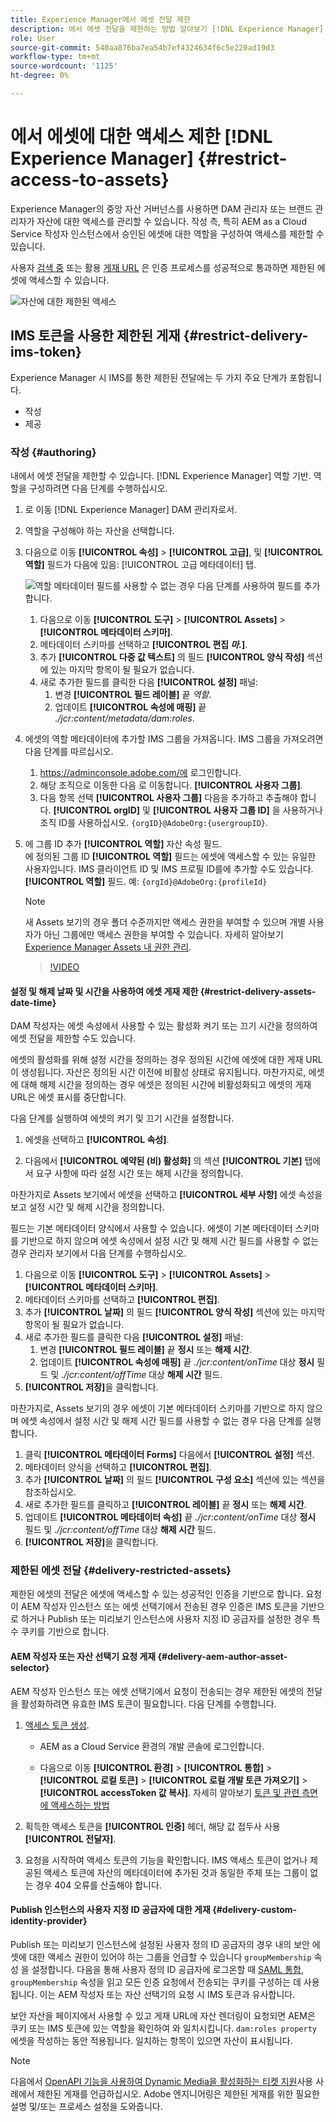 ```yaml
---
title: Experience Manager에서 에셋 전달 제한
description: 에서 에셋 전달을 제한하는 방법 알아보기 [!DNL Experience Manager].
role: User
source-git-commit: 540aa876ba7ea54b7ef4324634f6c5e220ad19d3
workflow-type: tm+mt
source-wordcount: '1125'
ht-degree: 0%

---
```


# 에서 에셋에 대한 액세스 제한 [!DNL Experience Manager] {#restrict-access-to-assets}

Experience Manager의 중앙 자산 거버넌스를 사용하면 DAM 관리자 또는 브랜드 관리자가 자산에 대한 액세스를 관리할 수 있습니다. 작성 측, 특히 AEM as a Cloud Service 작성자 인스턴스에서 승인된 에셋에 대한 역할을 구성하여 액세스를 제한할 수 있습니다.

사용자 [검색 중](search-assets-api.md) 또는 활용 [게재 URL](deliver-assets-apis.md) 은 인증 프로세스를 성공적으로 통과하면 제한된 에셋에 액세스할 수 있습니다.

![자산에 대한 제한된 액세스](/help/assets/assets/restricted-access.png)

## IMS 토큰을 사용한 제한된 게재 {#restrict-delivery-ims-token}

Experience Manager 시 IMS를 통한 제한된 전달에는 두 가지 주요 단계가 포함됩니다.

* 작성
* 제공

### 작성 {#authoring}

내에서 에셋 전달을 제한할 수 있습니다. [!DNL Experience Manager] 역할 기반. 역할을 구성하려면 다음 단계를 수행하십시오.

1. 로 이동 [!DNL Experience Manager] DAM 관리자로서.
1. 역할을 구성해야 하는 자산을 선택합니다.
1. 다음으로 이동 **[!UICONTROL 속성]** > **[!UICONTROL 고급]**, 및 **[!UICONTROL 역할]** 필드가 다음에 있음: [!UICONTROL 고급 메타데이터] 탭.

   ![역할 메타데이터](/help/assets/assets/roles_metadata.jpg)
필드를 사용할 수 없는 경우 다음 단계를 사용하여 필드를 추가합니다.

   1. 다음으로 이동 **[!UICONTROL 도구]** > **[!UICONTROL Assets]** > **[!UICONTROL 메타데이터 스키마]**.
   1. 메타데이터 스키마를 선택하고 **[!UICONTROL 편집 _마._]**.
   1. 추가 **[!UICONTROL 다중 값 텍스트]** 의 필드 **[!UICONTROL 양식 작성]** 섹션에 있는 마지막 항목이 될 필요가 없습니다.
   1. 새로 추가한 필드를 클릭한 다음  **[!UICONTROL 설정]** 패널:
      1. 변경 **[!UICONTROL 필드 레이블]** 끝 _역할_.
      1. 업데이트 **[!UICONTROL 속성에 매핑]** 끝 _./jcr:content/metadata/dam:roles_.

1. 에셋의 역할 메타데이터에 추가할 IMS 그룹을 가져옵니다. IMS 그룹을 가져오려면 다음 단계를 따르십시오.
   1. https://adminconsole.adobe.com/에 로그인합니다.
   1. 해당 조직으로 이동한 다음 로 이동합니다. **[!UICONTROL 사용자 그룹]**.
   1. 다음 항목 선택 **[!UICONTROL 사용자 그룹]** 다음을 추가하고 추출해야 합니다. **[!UICONTROL orgID]** 및 **[!UICONTROL 사용자 그룹 ID]** 을 사용하거나 조직 ID를 사용하십시오. `{orgID}@AdobeOrg:{usergroupID}`.

1. 에 그룹 ID 추가 **[!UICONTROL 역할]** 자산 속성 필드. <br>
에 정의된 그룹 ID **[!UICONTROL 역할]** 필드는 에셋에 액세스할 수 있는 유일한 사용자입니다. IMS 클라이언트 ID 및 IMS 프로필 ID를에 추가할 수도 있습니다. **[!UICONTROL 역할]** 필드. 예: `{orgId}@AdobeOrg:{profileId}`

   >[!NOTE]
   >
   >새 Assets 보기의 경우 폴더 수준까지만 액세스 권한을 부여할 수 있으며 개별 사용자가 아닌 그룹에만 액세스 권한을 부여할 수 있습니다. 자세히 알아보기 [Experience Manager Assets 내 권한 관리](https://experienceleague.adobe.com/en/docs/experience-manager-assets-essentials/help/get-started-admins/folder-access/manage-permissions).

   >[!VIDEO](https://video.tv.adobe.com/v/3427429)

#### 설정 및 해제 날짜 및 시간을 사용하여 에셋 게재 제한 {#restrict-delivery-assets-date-time}

DAM 작성자는 에셋 속성에서 사용할 수 있는 활성화 켜기 또는 끄기 시간을 정의하여 에셋 전달을 제한할 수도 있습니다.

에셋의 활성화를 위해 설정 시간을 정의하는 경우 정의된 시간에 에셋에 대한 게재 URL이 생성됩니다. 자산은 정의된 시간 이전에 비활성 상태로 유지됩니다. 마찬가지로, 에셋에 대해 해제 시간을 정의하는 경우 에셋은 정의된 시간에 비활성화되고 에셋의 게재 URL은 에셋 표시를 중단합니다.

다음 단계를 실행하여 에셋의 켜기 및 끄기 시간을 설정합니다.

1. 에셋을 선택하고 **[!UICONTROL 속성]**.

1. 다음에서 **[!UICONTROL 예약된 (비) 활성화]** 의 섹션 **[!UICONTROL 기본]** 탭에서 요구 사항에 따라 설정 시간 또는 해제 시간을 정의합니다.

마찬가지로 Assets 보기에서 에셋을 선택하고 **[!UICONTROL 세부 사항]** 에셋 속성을 보고 설정 시간 및 해제 시간을 정의합니다.

필드는 기본 메타데이터 양식에서 사용할 수 있습니다. 에셋이 기본 메타데이터 스키마를 기반으로 하지 않으며 에셋 속성에서 설정 시간 및 해제 시간 필드를 사용할 수 없는 경우 관리자 보기에서 다음 단계를 수행하십시오.

1. 다음으로 이동 **[!UICONTROL 도구]** > **[!UICONTROL Assets]** > **[!UICONTROL 메타데이터 스키마]**.
1. 메타데이터 스키마를 선택하고 **[!UICONTROL 편집]**.
1. 추가 **[!UICONTROL 날짜]** 의 필드 **[!UICONTROL 양식 작성]** 섹션에 있는 마지막 항목이 될 필요가 없습니다.
1. 새로 추가한 필드를 클릭한 다음  **[!UICONTROL 설정]** 패널:
   1. 변경 **[!UICONTROL 필드 레이블]** 끝 **정시** 또는 **해제 시간**.
   1. 업데이트 **[!UICONTROL 속성에 매핑]** 끝 _./jcr:content/onTime_ 대상 **정시** 필드 및 _./jcr:content/offTime_ 대상 **해제 시간** 필드.
1. **[!UICONTROL 저장]**&#x200B;을 클릭합니다.

마찬가지로, Assets 보기의 경우 에셋이 기본 메타데이터 스키마를 기반으로 하지 않으며 에셋 속성에서 설정 시간 및 해제 시간 필드를 사용할 수 없는 경우 다음 단계를 실행합니다.

1. 클릭 **[!UICONTROL 메타데이터 Forms]** 다음에서 **[!UICONTROL 설정]** 섹션.
1. 메타데이터 양식을 선택하고 **[!UICONTROL 편집]**.
1. 추가 **[!UICONTROL 날짜]** 의 필드 **[!UICONTROL 구성 요소]** 섹션에 있는 섹션을 참조하십시오.
1. 새로 추가한 필드를 클릭하고 **[!UICONTROL 레이블]** 끝 **정시** 또는 **해제 시간**.
1. 업데이트 **[!UICONTROL 메타데이터 속성]** 끝 _./jcr:content/onTime_ 대상 **정시** 필드 및 _./jcr:content/offTime_ 대상 **해제 시간** 필드.
1. **[!UICONTROL 저장]**&#x200B;을 클릭합니다.



### 제한된 에셋 전달 {#delivery-restricted-assets}

제한된 에셋의 전달은 에셋에 액세스할 수 있는 성공적인 인증을 기반으로 합니다. 요청이 AEM 작성자 인스턴스 또는 에셋 선택기에서 전송된 경우 인증은 IMS 토큰을 기반으로 하거나 Publish 또는 미리보기 인스턴스에 사용자 지정 ID 공급자를 설정한 경우 특수 쿠키를 기반으로 합니다.

#### AEM 작성자 또는 자산 선택기 요청 게재 {#delivery-aem-author-asset-selector}

AEM 작성자 인스턴스 또는 에셋 선택기에서 요청이 전송되는 경우 제한된 에셋의 전달을 활성화하려면 유효한 IMS 토큰이 필요합니다. 다음 단계를 수행합니다.

1. [액세스 토큰 생성](https://experienceleague.adobe.com/docs/experience-manager-cloud-service/content/implementing/developing/generating-access-tokens-for-server-side-apis.html?lang=en#generating-the-access-token).
   * AEM as a Cloud Service 환경의 개발 콘솔에 로그인합니다.

   * 다음으로 이동 **[!UICONTROL 환경]** > **[!UICONTROL 통합]** > **[!UICONTROL 로컬 토큰]** > **[!UICONTROL 로컬 개발 토큰 가져오기]** > **[!UICONTROL accessToken 값 복사]**. 자세히 알아보기 [토큰 및 관련 측면에 액세스하는 방법](https://experienceleague.adobe.com/docs/experience-manager-cloud-service/content/implementing/developing/generating-access-tokens-for-server-side-apis.html?lang=en#generating-the-access-token)

1. 획득한 액세스 토큰을 **[!UICONTROL 인증]** 헤더, 해당 값 접두사 사용 **[!UICONTROL 전달자]**.

1. 요청을 시작하여 액세스 토큰의 기능을 확인합니다. IMS 액세스 토큰이 없거나 제공된 액세스 토큰에 자산의 메타데이터에 추가된 것과 동일한 주체 또는 그룹이 없는 경우 404 오류를 산출해야 합니다.

#### Publish 인스턴스의 사용자 지정 ID 공급자에 대한 게재 {#delivery-custom-identity-provider}

Publish 또는 미리보기 인스턴스에 설정된 사용자 정의 ID 공급자의 경우 내의 보안 에셋에 대한 액세스 권한이 있어야 하는 그룹을 언급할 수 있습니다 `groupMembership` 속성 을 설정합니다. 다음을 통해 사용자 정의 ID 공급자에 로그온할 때 [SAML 통합](https://experienceleague.adobe.com/en/docs/experience-manager-learn/cloud-service/authentication/saml-2-0), `groupMembership` 속성을 읽고 모든 인증 요청에서 전송되는 쿠키를 구성하는 데 사용됩니다. 이는 AEM 작성자 또는 자산 선택기의 요청 시 IMS 토큰과 유사합니다.

보안 자산을 페이지에서 사용할 수 있고 게재 URL에 자산 렌더링이 요청되면 AEM은 쿠키 또는 IMS 토큰에 있는 역할을 확인하여 와 일치시킵니다. `dam:roles property` 에셋을 작성하는 동안 적용됩니다. 일치하는 항목이 있으면 자산이 표시됩니다.

>[!NOTE]
>
> 다음에서 [OpenAPI 기능을 사용하여 Dynamic Media을 활성화하는 티켓 지원](/help/assets/dynamic-media-open-apis-overview.md#how-to-enable-the-dynamic-media-with-openapi-capabilities)사용 사례에서 제한된 게재를 언급하십시오. Adobe 엔지니어링은 제한된 게재를 위한 필요한 설명 및/또는 프로세스 설정을 도와줍니다.
